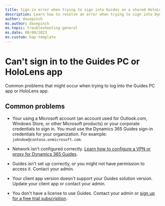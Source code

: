 ```yaml
---
title: Sign-in error when trying to sign into Guides on a shared HoloLens device 
description: Learn how to resolve an error when trying to sign into Dynamics 365 Guides on a shared device license
author: davepinch
ms.author: davepinch
ms.topic: troubleshooting-general 
ms.date: 08/09/2023
ms.custom: bap-template
---
```


# Can't sign in to the Guides PC or HoloLens app

Common problems that might occur when trying to log into the Guides PC app or HoloLens app.

## Common problems

- Your using a Microsoft account (an account used for Outlook.com, Windows Store, or other Microsoft products) or your corporate credentials to sign in. You must use the Dynamics 365 Guides sign-in credentials for your organization. For example: `johndoe@contoso.onmicrosoft.com`.

- Network isn't configured correctly. [Learn how to configure a VPN or proxy for Dynamics 365 Guides](admin-deployment-playbook.md#vpn-or-proxy-configuration).

- Guides isn't set up correctly, or you might not have permission to access it. Contact your admin.

- Your client app version doesn't support your Guides solution version. Update your client app or contact your admin.

- You don't have a license to use Guides. Contact your admin or [sign up for a free trial subscription](setup.md).